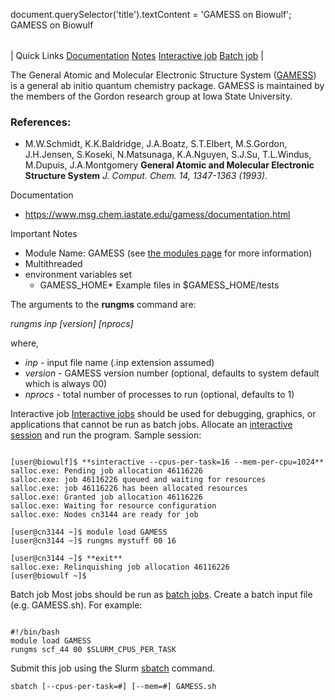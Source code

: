 

document.querySelector('title').textContent = 'GAMESS on Biowulf';
GAMESS on Biowulf


|  |
| --- |
| 
Quick Links
[Documentation](#doc)
[Notes](#notes)
[Interactive job](#int) 
[Batch job](#sbatch) 
 |


The General Atomic and Molecular Electronic Structure System ([GAMESS](http://www.msg.ameslab.gov/GAMESS/)) is a general ab initio quantum
chemistry package. GAMESS is maintained by the members of the Gordon research
group at Iowa State University.


### References:


* M.W.Schmidt, K.K.Baldridge, J.A.Boatz, S.T.Elbert, M.S.Gordon, J.H.Jensen, S.Koseki, N.Matsunaga, K.A.Nguyen, S.J.Su, T.L.Windus, M.Dupuis, J.A.Montgomery
 **General Atomic and Molecular Electronic Structure System**
*J. Comput. Chem. 14, 1347-1363 (1993).*


Documentation
* <https://www.msg.chem.iastate.edu/gamess/documentation.html>


Important Notes
* Module Name: GAMESS (see [the modules page](/apps/modules.html) for more information)
* Multithreaded
* environment variables set 
	+ GAMESS\_HOME* Example files in $GAMESS\_HOME/tests



The arguments to the **rungms** command are:


*rungms inp [version] [nprocs]*


where,


* *inp* - input file name (.inp extension assumed)
* *version* - GAMESS version number (optional, defaults to system
default which is always 00)
* *nprocs* - total number of processes to run (optional, defaults to 1)


Interactive job
[Interactive jobs](/docs/userguide.html#int) should be used for debugging, graphics, or applications that cannot be run as batch jobs.
Allocate an [interactive session](/docs/userguide.html#int) and run the program. Sample session:



```

[user@biowulf]$ **sinteractive --cpus-per-task=16 --mem-per-cpu=1024**
salloc.exe: Pending job allocation 46116226
salloc.exe: job 46116226 queued and waiting for resources
salloc.exe: job 46116226 has been allocated resources
salloc.exe: Granted job allocation 46116226
salloc.exe: Waiting for resource configuration
salloc.exe: Nodes cn3144 are ready for job

[user@cn3144 ~]$ module load GAMESS
[user@cn3144 ~]$ rungms mystuff 00 16

[user@cn3144 ~]$ **exit**
salloc.exe: Relinquishing job allocation 46116226
[user@biowulf ~]$

```


Batch job
Most jobs should be run as [batch jobs](/docs/userguide.html#submit).
Create a batch input file (e.g. GAMESS.sh). For example:



```

#!/bin/bash
module load GAMESS
rungms scf_44 00 $SLURM_CPUS_PER_TASK
```


Submit this job using the Slurm [sbatch](/docs/userguide.html) command.



```
sbatch [--cpus-per-task=#] [--mem=#] GAMESS.sh
```







